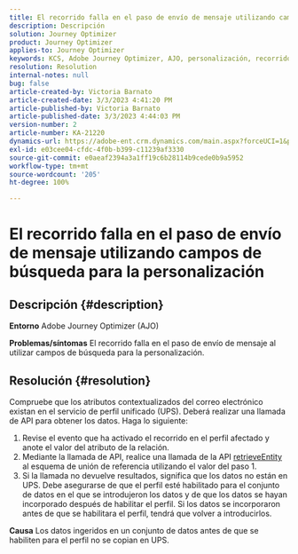 ```yaml
---
title: El recorrido falla en el paso de envío de mensaje utilizando campos de búsqueda para la personalización
description: Descripción
solution: Journey Optimizer
product: Journey Optimizer
applies-to: Journey Optimizer
keywords: KCS, Adobe Journey Optimizer, AJO, personalización, recorrido falla
resolution: Resolution
internal-notes: null
bug: false
article-created-by: Victoria Barnato
article-created-date: 3/3/2023 4:41:20 PM
article-published-by: Victoria Barnato
article-published-date: 3/3/2023 4:44:03 PM
version-number: 2
article-number: KA-21220
dynamics-url: https://adobe-ent.crm.dynamics.com/main.aspx?forceUCI=1&pagetype=entityrecord&etn=knowledgearticle&id=645a1537-e2b9-ed11-83fe-6045bd006b25
exl-id: e03cee04-cfdc-4f0b-b399-c11239af3330
source-git-commit: e0aeaf2394a3a1ff19c6b28114b9cede0b9a5952
workflow-type: tm+mt
source-wordcount: '205'
ht-degree: 100%

---
```


# El recorrido falla en el paso de envío de mensaje utilizando campos de búsqueda para la personalización

## Descripción {#description}

<b>Entorno</b>
Adobe Journey Optimizer (AJO)


<b>Problemas/síntomas</b>
El recorrido falla en el paso de envío de mensaje al utilizar campos de búsqueda para la personalización.


## Resolución {#resolution}


Compruebe que los atributos contextualizados del correo electrónico existan en el servicio de perfil unificado (UPS). Deberá realizar una llamada de API para obtener los datos. Haga lo siguiente:

1. Revise el evento que ha activado el recorrido en el perfil afectado y anote el valor del atributo de la relación.
2. Mediante la llamada de API, realice una llamada de la API [retrieveEntity](https://developer.adobe.com/experience-platform-apis/references/profile/#tag/Entities/operation/retrieveEntity) al esquema de unión de referencia utilizando el valor del paso 1.
3. Si la llamada no devuelve resultados, significa que los datos no están en UPS. Debe asegurarse de que el perfil esté habilitado para el conjunto de datos en el que se introdujeron los datos y de que los datos se hayan incorporado después de habilitar el perfil. Si los datos se incorporaron antes de que se habilitara el perfil, tendrá que volver a introducirlos.



<b>Causa</b>
Los datos ingeridos en un conjunto de datos antes de que se habiliten para el perfil no se copian en UPS.
